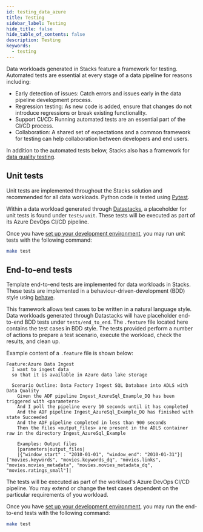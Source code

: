 ```yaml
---
id: testing_data_azure
title: Testing
sidebar_label: Testing
hide_title: false
hide_table_of_contents: false
description: Testing
keywords:
  - testing
---
```


Data workloads generated in Stacks feature a framework for testing. Automated tests are essential at every stage of a data pipeline for reasons including:

 - Early detection of issues: Catch errors and issues early in the data pipeline development process.
 - Regression testing: As new code is added, ensure that changes do not introduce regressions or break existing functionality.
 - Support CI/CD: Running automated tests are an essential part of the CI/CD process.
 - Collaboration: A shared set of expectations and a common framework for testing can help collaboration between developers and end users.

In addition to the automated tests below, Stacks also has a framework for [data quality testing](./data_quality_azure.md).

## Unit tests

Unit tests are implemented throughout the Stacks solution and recommended for all data workloads. Python code is tested using [Pytest](https://docs.pytest.org/en/7.2.x/).

Within a data workload generated through [Datastacks](./datastacks.md), a placeholder for unit tests is found under `tests/unit`. These tests will be executed as part of its Azure DevOps CI/CD pipeline.

Once you have [set up your development environment](../getting_started/dev_quickstart_data_azure.md), you may run unit tests with the following command:

```bash
make test
```

## End-to-end tests

Template end-to-end tests are implemented for data workloads in Stacks. These tests are implemented in a behaviour-driven-development (BDD) style using [behave](https://behave.readthedocs.io/en/stable/). 

This framework allows test cases to be written in a natural language style. Data workloads generated through Datastacks will have placeholder end-to-end BDD tests under `tests/end_to_end`. The `.feature` file located here contains the test cases in BDD style. The tests provided perform a number of actions to prepare a test scenario, execute the workload, check the results, and clean up. 

Example content of a `.feature` file is shown below:

```
Feature:Azure Data Ingest
  I want to ingest data
  so that it is available in Azure data lake storage

  Scenario Outline: Data Factory Ingest SQL Database into ADLS with Data Quality
    Given the ADF pipeline Ingest_AzureSql_Example_DQ has been triggered with <parameters>
    And I poll the pipeline every 10 seconds until it has completed
    And the ADF pipeline Ingest_AzureSql_Example_DQ has finished with state Succeeded
    And the ADF pipeline completed in less than 900 seconds
    Then the files <output_files> are present in the ADLS container raw in the directory Ingest_AzureSql_Example

    Examples: Output files
    |parameters|output_files|
    |{"window_start" : "2010-01-01", "window_end": "2010-01-31"}|["movies.keywords", "movies.keywords_dq", "movies.links", "movies.movies_metadata", "movies.movies_metadata_dq", "movies.ratings_small"]|
```

The tests will be executed as part of the workload's Azure DevOps CI/CD pipeline. You may extend or change the test cases dependent on the particular requirements of you workload.

Once you have [set up your development environment](../getting_started/dev_quickstart_data_azure.md), you may run the end-to-end tests with the following command:

```bash
make test
```
